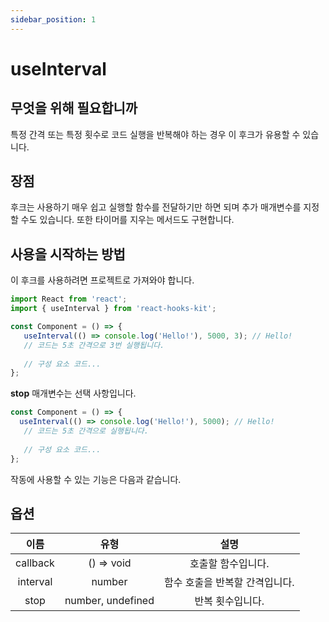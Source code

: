 ```yaml
---
sidebar_position: 1
---
```


# useInterval

## 무엇을 위해 필요합니까

특정 간격 또는 특정 횟수로 코드 실행을 반복해야 하는 경우 이 후크가 유용할 수 있습니다.

## 장점

후크는 사용하기 매우 쉽고 실행할 함수를 전달하기만 하면 되며 추가 매개변수를 지정할 수도 있습니다. 또한 타이머를 지우는 메서드도 구현합니다.

## 사용을 시작하는 방법

이 후크를 사용하려면 프로젝트로 가져와야 합니다.

```jsx
import React from 'react';
import { useInterval } from 'react-hooks-kit';

const Component = () => {
   useInterval(() => console.log('Hello!'), 5000, 3); // Hello!
   // 코드는 5초 간격으로 3번 실행됩니다.
 
   // 구성 요소 코드...
};
```

**stop** 매개변수는 선택 사항입니다.

```jsx
const Component = () => {
  useInterval(() => console.log('Hello!'), 5000); // Hello!
   // 코드는 5초 간격으로 실행됩니다.
 
   // 구성 요소 코드...
};
```

작동에 사용할 수 있는 기능은 다음과 같습니다.

## 옵션

| 이름 | 유형 | 설명 |
| :---: | :---: | :---: |
| callback | () => void | 호출할 함수입니다. |
| interval | number | 함수 호출을 반복할 간격입니다. |
| stop | number, undefined | 반복 횟수입니다. |
